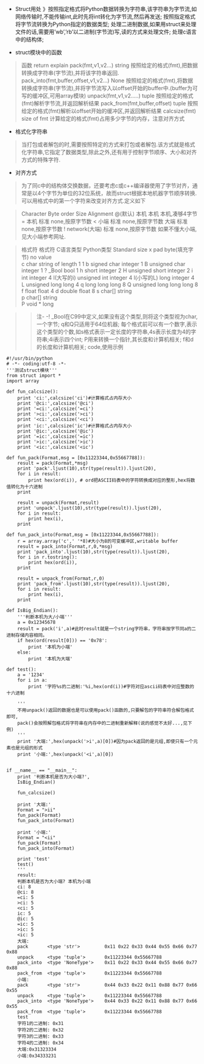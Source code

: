 * Struct用处
》按照指定格式将Python数据转换为字符串,该字符串为字节流,如网络传输时,不能传输int,此时先将int转化为字节流,然后再发送;
按照指定格式将字节流转换为Python指定的数据类型;
处理二进制数据,如果用struct来处理文件的话,需要用’wb’,’rb’以二进制(字节流)写,读的方式来处理文件;
处理c语言中的结构体;

* struct模块中的函数
>函数	return	explain
pack(fmt,v1,v2…)	string	按照给定的格式(fmt),把数据转换成字符串(字节流),并将该字符串返回.
pack_into(fmt,buffer,offset,v1,v2…)	None	按照给定的格式(fmt),将数据转换成字符串(字节流),并将字节流写入以offset开始的buffer中.(buffer为可写的缓冲区,可用array模块)
unpack(fmt,v1,v2…..)	tuple	按照给定的格式(fmt)解析字节流,并返回解析结果
pack_from(fmt,buffer,offset)	tuple	按照给定的格式(fmt)解析以offset开始的缓冲区,并返回解析结果
calcsize(fmt)	size of fmt	计算给定的格式(fmt)占用多少字节的内存，注意对齐方式

* 格式化字符串
>当打包或者解包的时,需要按照特定的方式来打包或者解包.该方式就是格式化字符串,它指定了数据类型,除此之外,还有用于控制字节顺序、大小和对齐方式的特殊字符.

* 对齐方式
>为了同c中的结构体交换数据，还要考虑c或c++编译器使用了字节对齐，通常是以4个字节为单位的32位系统，故而struct根据本地机器字节顺序转换.可以用格式中的第一个字符来改变对齐方式.定义如下

>Character	Byte order	Size	Alignment
@(默认)	本机	本机	本机,凑够4字节
=	本机	标准	none,按原字节数
<	小端	标准	none,按原字节数
>	大端	标准	none,按原字节数
!	network(大端)	标准	none,按原字节数
如果不懂大小端,见大小端参考网址.

>格式符
格式符	C语言类型	Python类型	Standard size
x	pad byte(填充字节)	no value	 
c	char	string of length 1	1
b	signed char	integer	1
B	unsigned char	integer	1
?	_Bool	bool	1
h	short	integer	2
H	unsigned short	integer	2
i	int	integer	4
I(大写的i)	unsigned int	integer	4
l(小写的L)	long	integer	4
L	unsigned long	long	4
q	long long	long	8
Q	unsigned long long	long	8
f	float	float	4
d	double	float	8
s	char[]	string	 
p	char[]	string	 
P	void *	long	 

>>注- -!
_Bool在C99中定义,如果没有这个类型,则将这个类型视为char,一个字节;
q和Q只适用于64位机器;
每个格式前可以有一个数字,表示这个类型的个数,如s格式表示一定长度的字符串,4s表示长度为4的字符串;4i表示四个int;
P用来转换一个指针,其长度和计算机相关;
f和d的长度和计算机相关;
code,使用示例
```
#!/usr/bin/python
# -*- coding:utf-8 -*-
'''测试struct模块'''
from struct import *
import array

def fun_calcsize():
    print 'ci:',calcsize('ci')#计算格式占内存大小
    print '@ci:',calcsize('@ci')
    print '=ci:',calcsize('=ci')
    print '>ci:',calcsize('>ci')
    print '<ci:',calcsize('<ci')
    print 'ic:',calcsize('ic')#计算格式占内存大小
    print '@ic:',calcsize('@ic')
    print '=ic:',calcsize('=ic')
    print '>ic:',calcsize('>ic')
    print '<ic:',calcsize('<ic')

def fun_pack(Format,msg = [0x11223344,0x55667788]):
    result = pack(Format,*msg)
    print 'pack'.ljust(10),str(type(result)).ljust(20),
    for i in result:
        print hex(ord(i)), # ord把ASCII码表中的字符转换成对应的整形,hex将数值转化为十六进制
    print

    result = unpack(Format,result)
    print 'unpack'.ljust(10),str(type(result)).ljust(20),
    for i in result:
        print hex(i),
    print 

def fun_pack_into(Format,msg = [0x11223344,0x55667788]):
    r = array.array('c',' '*8)#大小为8的可变缓冲区,writable buffer
    result = pack_into(Format,r,0,*msg)
    print 'pack_into'.ljust(10),str(type(result)).ljust(20),
    for i in r.tostring():
        print hex(ord(i)),
    print

    result = unpack_from(Format,r,0)
    print 'pack_from'.ljust(10),str(type(result)).ljust(20),
    for i in result:
        print hex(i),
    print

def IsBig_Endian():
    '''判断本机为大/小端'''
    a = 0x12345678
    result = pack('i',a)#此时result就是一个string字符串，字符串按字节同a的二进制存储内容相同。
    if hex(ord(result[0])) == '0x78':
        print '本机为小端'
    else:
        print '本机为大端'

def test():
    a = '1234'
    for i in a:
        print '字符%s的二进制:'%i,hex(ord(i))#字符对应ascii码表中对应整数的十六进制

    '''
    不用unpack()返回的数据也是可以使用pack()函数的,只要解包的字符串符合解包格式即可,
    pack()会按照解包格式将字符串在内存中的二进制重新解释(说的感觉不太好...,见下例)
    '''
    print '大端:',hex(unpack('>i',a)[0])#因为pack返回的是元组,即使只有一个元素也是元组的形式
    print '小端:',hex(unpack('<i',a)[0])


if __name__ == "__main__":
    print '判断本机是否为大小端?',
    IsBig_Endian()

    fun_calcsize()

    print '大端:'
    Format = ">ii"
    fun_pack(Format)
    fun_pack_into(Format)

    print '小端:'
    Format = "<ii"
    fun_pack(Format)
    fun_pack_into(Format)

    print 'test'
    test()
    '''
    result:
    判断本机是否为大小端? 本机为小端
    ci: 8
    @ci: 8
    =ci: 5
    >ci: 5
    <ci: 5
    ic: 5
    @ic: 5
    =ic: 5
    >ic: 5
    <ic: 5
    大端:
    pack       <type 'str'>         0x11 0x22 0x33 0x44 0x55 0x66 0x77 0x88
    unpack     <type 'tuple'>       0x11223344 0x55667788
    pack_into  <type 'NoneType'>    0x11 0x22 0x33 0x44 0x55 0x66 0x77 0x88
    pack_from  <type 'tuple'>       0x11223344 0x55667788
    小端:
    pack       <type 'str'>         0x44 0x33 0x22 0x11 0x88 0x77 0x66 0x55
    unpack     <type 'tuple'>       0x11223344 0x55667788
    pack_into  <type 'NoneType'>    0x44 0x33 0x22 0x11 0x88 0x77 0x66 0x55
    pack_from  <type 'tuple'>       0x11223344 0x55667788
    test
    字符1的二进制: 0x31
    字符2的二进制: 0x32
    字符3的二进制: 0x33
    字符4的二进制: 0x34
    大端:0x31323334
    小端:0x34333231
 ```
